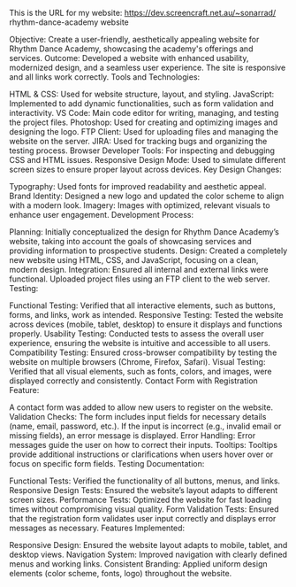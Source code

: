 This is the URL for my website: https://dev.screencraft.net.au/~sonarrad/
rhythm-dance-academy website

Objective: Create a user-friendly, aesthetically appealing website for Rhythm Dance Academy, showcasing the academy's offerings and services.
Outcome: Developed a website with enhanced usability, modernized design, and a seamless user experience. The site is responsive and all links work correctly.
Tools and Technologies:

HTML & CSS: Used for website structure, layout, and styling.
JavaScript: Implemented to add dynamic functionalities, such as form validation and interactivity.
VS Code: Main code editor for writing, managing, and testing the project files.
Photoshop: Used for creating and optimizing images and designing the logo.
FTP Client: Used for uploading files and managing the website on the server.
JIRA: Used for tracking bugs and organizing the testing process.
Browser Developer Tools: For inspecting and debugging CSS and HTML issues.
Responsive Design Mode: Used to simulate different screen sizes to ensure proper layout across devices.
Key Design Changes:

Typography: Used fonts for improved readability and aesthetic appeal.
Brand Identity: Designed a new logo and updated the color scheme to align with a modern look.
Imagery: Images with optimized, relevant visuals to enhance user engagement.
Development Process:

Planning: Initially conceptualized the design for Rhythm Dance Academy’s website, taking into account the goals of showcasing services and providing information to prospective students.
Design: Created a completely new website using HTML, CSS, and JavaScript, focusing on a clean, modern design.
Integration: Ensured all internal and external links were functional. Uploaded project files using an FTP client to the web server.
Testing:

Functional Testing: Verified that all interactive elements, such as buttons, forms, and links, work as intended.
Responsive Testing: Tested the website across devices (mobile, tablet, desktop) to ensure it displays and functions properly.
Usability Testing: Conducted tests to assess the overall user experience, ensuring the website is intuitive and accessible to all users.
Compatibility Testing: Ensured cross-browser compatibility by testing the website on multiple browsers (Chrome, Firefox, Safari).
Visual Testing: Verified that all visual elements, such as fonts, colors, and images, were displayed correctly and consistently.
Contact Form with Registration Feature:

A contact form was added to allow new users to register on the website.
Validation Checks: The form includes input fields for necessary details (name, email, password, etc.). If the input is incorrect (e.g., invalid email or missing fields), an error message is displayed.
Error Handling: Error messages guide the user on how to correct their inputs.
Tooltips: Tooltips provide additional instructions or clarifications when users hover over or focus on specific form fields.
Testing Documentation:

Functional Tests: Verified the functionality of all buttons, menus, and links.
Responsive Design Tests: Ensured the website’s layout adapts to different screen sizes.
Performance Tests: Optimized the website for fast loading times without compromising visual quality.
Form Validation Tests: Ensured that the registration form validates user input correctly and displays error messages as necessary.
Features Implemented:

Responsive Design: Ensured the website layout adapts to mobile, tablet, and desktop views.
Navigation System: Improved navigation with clearly defined menus and working links.
Consistent Branding: Applied uniform design elements (color scheme, fonts, logo) throughout the website.
